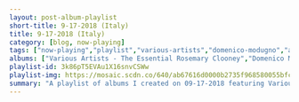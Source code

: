 ```yaml
---
layout: post-album-playlist
short-title: 9-17-2018 (Italy)
title: 9-17-2018 (Italy)
category: [blog, now-playing]
tags: ["now-playing","playlist","various-artists","domenico-modugno","adriano-celentano","toto-cutugno","raffaella-carrà","patty-pravo","renato-carosone","renato-carosone","gino-paoli","loretta-goggi","mina","umberto-tozzi","lorella-cuccarini","claudia-mori,-adriano-celentano","patty-pravo","ricchi-e-poveri","anna-oxa","mina","loredana-bertè","gianni-morandi","claudio-villa","claudio-villa","donatella-rettore","donatella-rettore","donatella-rettore","caterina-caselli","gianni-togni","gianni-togni","ricchi-e-poveri","peppino-di-capri","alan-sorrenti","equipe-84","edoardo-vianello","tony-renis","rita-pavone","nada","domenico-modugno","enzo-jannacci","mina","renato-zero","nada","raffaella-carrà","pooh","stadio","claudio-baglioni","claudio-baglioni","amedeo-minghi","nomadi","viola-valentino","adriano-celentano","franco-califano","pupo","al-bano,-romina-power","adriano-pappalardo","mia-martini","fiordaliso","giuni-russo","lu-colombo","nada","luigi-tenco","gino-paoli","loredana-bertè","little-tony","marco-ferradini","iva-zanicchi","tony-dallara","bruno-lauzi","fred-buscaglione","peppino-di-capri","new-trolls","nicola-di-bari","nicola-di-bari","iva-zanicchi","paolo-conte","domenico-modugno","rosemary-clooney,-pérez-prado","frank-sinatra","frank-sinatra","frank-sinatra"]
albums: ["Various Artists - The Essential Rosemary Clooney","Domenico Modugno - Nel Blu Dipinto Di Blu","Adriano Celentano - Unicamentecelentano","Toto Cutugno - L'Italiano","Raffaella Carrà - Tutto Carra'","Patty Pravo - Aristocratica","Renato Carosone - I Piu Grandi Successi","Renato Carosone - Renato Carosone: Solo Grandi Successi","Gino Paoli - Basta Chiudere Gli Occhi","Loretta Goggi - Il mio prossimo amore","Mina - Cinquemilaquarantatre (2001 Remastered Version)","Umberto Tozzi - ...minuti di un'eternita'","Lorella Cuccarini - La notte vola","Claudia Mori, Adriano Celentano - Claudiamoricollection","Patty Pravo - Patty Pravo","Ricchi E Poveri - The Collection","Anna Oxa - Gli Anni '70/New Package","Mina - 4 anni di successi","Loredana Bertè - Traslocando","Gianni Morandi - Questa E La Storia: Andavo A Cento All'ora","Claudio Villa - Arrivederci Roma","Claudio Villa - Roma 4 Vol. 1 & 2","Donatella Rettore - Brivido Divino","Donatella Rettore - Magnifico Delirio","Donatella Rettore - Kamikaze Rock 'N' Roll Suicide","Caterina Caselli - Qualcuno mi può giudicare","Gianni Togni - Luna","Gianni Togni - Cari Amori Miei","Ricchi E Poveri - The Collection","Peppino Di Capri - Champagne","Alan Sorrenti - Figli Delle Stelle (2005 - Remaster)","Equipe 84 - Io Ho In Mente Te","Edoardo Vianello - Edoardo Vianello","Tony Renis - Tony Renis","Rita Pavone - Rita Pavone","Nada - Nada","Domenico Modugno - Tutto Modugno 6","Enzo Jannacci - Gli Anni 60","Mina - Lo Mejor De Mina","Renato Zero - Zerolandia","Nada - Made In Italy","Raffaella Carrà - Le Più Belle Canzoni","Pooh - Rotolando respirando (Remastered Version)","Stadio - La Faccia Delle Donne","Claudio Baglioni - Questo Piccolo Grande Amore","Claudio Baglioni - Diario Baglioni","Amedeo Minghi - Lo ascolteranno gli americani","Nomadi - Ma noi no","Viola Valentino - Le più belle canzoni di Viola Valentino","Adriano Celentano - Io Non So Parlar D'Amore","Franco Califano - Tutto Il Resto E' Noia","Pupo - Ciao","Al Bano, Romina Power - Le Nostre Emozioni - Our Emotions","Adriano Pappalardo - Adriano Pappalardo","Mia Martini - Il Giorno Dopo","Fiordaliso - Non Voglio Mica La Luna","Giuni Russo - Voce che grida (Private edition)","Lu Colombo - Aurora","Nada - Nada","Luigi Tenco - Luigi Tenco - I Miti","Gino Paoli - Gino Paoli","Loredana Bertè - ... E la luna bussò","Little Tony - Little Tony","Marco Ferradini - Cerco Qualcuno","Iva Zanicchi - Anni 60 (Vol. 5)","Tony Dallara - I grandi successi di Tony Dallara: le più belle canzoni di sempre","Bruno Lauzi - Bruno Lauzi","Fred Buscaglione - IL FAVOLOSO FRED BUSCAGLIONE","Peppino Di Capri - I grandi del night club","New Trolls - Aldebaran","Nicola Di Bari - Nicola Di Bari","Nicola Di Bari - Serie Platino","Iva Zanicchi - Anni 60 - Vol. 7","Paolo Conte - Paris Milonga","Domenico Modugno - Domenico Modugno","Rosemary Clooney, Pérez Prado - Essential - Easy Listening","Frank Sinatra - Come Fly With Me (Remastered)","Frank Sinatra - Ultimate Sinatra","Frank Sinatra - Concepts"]
playlist-id: 3k86pT5EVAu1X16snvCSWw
playlist-img: https://mosaic.scdn.co/640/ab67616d0000b2735f968580055bfc129d1bcd60ab67616d0000b273837bb9f622e659dba1545c47ab67616d0000b273a1bd4e463daa74b780125e9aab67616d0000b273d919d138f6e83aba728bd697
summary: "A playlist of albums I created on 09-17-2018 featuring Various Artists, Domenico Modugno, Adriano Celentano, Toto Cutugno, Raffaella Carrà, Patty Pravo, Renato Carosone, Renato Carosone, Gino Paoli, Loretta Goggi, Mina, Umberto Tozzi, Lorella Cuccarini, Claudia Mori, Adriano Celentano, Patty Pravo, Ricchi E Poveri, Anna Oxa, Mina, Loredana Bertè, Gianni Morandi, Claudio Villa, Claudio Villa, Donatella Rettore, Donatella Rettore, Donatella Rettore, Caterina Caselli, Gianni Togni, Gianni Togni, Ricchi E Poveri, Peppino Di Capri, Alan Sorrenti, Equipe 84, Edoardo Vianello, Tony Renis, Rita Pavone, Nada, Domenico Modugno, Enzo Jannacci, Mina, Renato Zero, Nada, Raffaella Carrà, Pooh, Stadio, Claudio Baglioni, Claudio Baglioni, Amedeo Minghi, Nomadi, Viola Valentino, Adriano Celentano, Franco Califano, Pupo, Al Bano, Romina Power, Adriano Pappalardo, Mia Martini, Fiordaliso, Giuni Russo, Lu Colombo, Nada, Luigi Tenco, Gino Paoli, Loredana Bertè, Little Tony, Marco Ferradini, Iva Zanicchi, Tony Dallara, Bruno Lauzi, Fred Buscaglione, Peppino Di Capri, New Trolls, Nicola Di Bari, Nicola Di Bari, Iva Zanicchi, Paolo Conte, Domenico Modugno, Rosemary Clooney, Pérez Prado, Frank Sinatra, Frank Sinatra, and Frank Sinatra"
---
```

